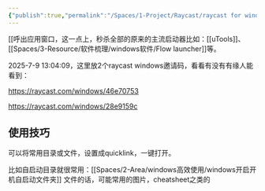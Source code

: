 ```yaml
---
{"publish":true,"permalink":"/Spaces/1-Project/Raycast/raycast for windows.md","created":"2025-07-09","modified":"2025-07-09","cssclasses":""}
---
```



[[呼出应用窗口，这一点上，秒杀全部的原来的主流启动器比如：[[uTools]]、[[Spaces/3-Resource/软件梳理/windows软件/Flow launcher]]等。

2025-7-9 13:04:09，这里放2个raycast windows邀请码，看看有没有有缘人能看到：

https://raycast.com/windows/46e70753

https://raycast.com/windows/28e9159c


## 使用技巧

可以将常用目录或文件，设置成quicklink，一键打开。

比如自启动目录就很常用：[[Spaces/2-Area/windows高效使用/windows开启开机自启动文件夹]]
文件的话，可能常用的图片，cheatsheet之类的